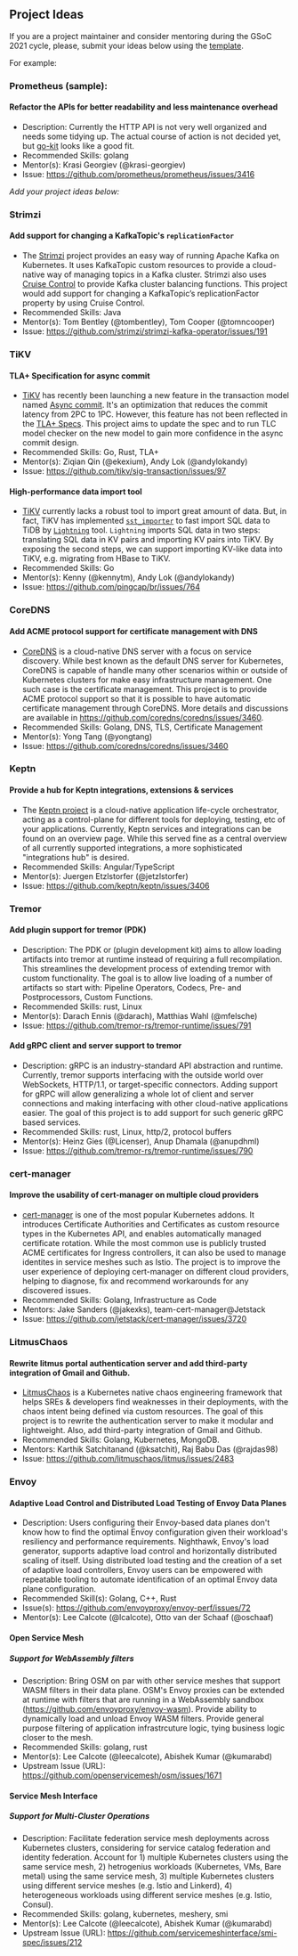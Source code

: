 ## Project Ideas

If you are a project maintainer and consider mentoring during the GSoC 2021 cycle, please, submit your ideas below using the [template](/PROJECT_IDEA_TEMPLATE.md).

For example:

### Prometheus (sample):

#### Refactor the APIs for better readability and less maintenance overhead

- Description: Currently the HTTP API is not very well organized and needs some tidying up. The actual course of action is not decided yet, but [go-kit](https://github.com/go-kit/kit) looks like a good fit.
- Recommended Skills: golang
- Mentor(s): Krasi Georgiev (@krasi-georgiev)
- Issue: https://github.com/prometheus/prometheus/issues/3416

_Add your project ideas below:_

### Strimzi

#### Add support for changing a KafkaTopic's `replicationFactor`

- The [Strimzi](https://strimzi.io) project provides an easy way of running Apache Kafka on Kubernetes. It uses KafkaTopic custom resources to provide a cloud-native way of managing topics in a Kafka cluster. Strimzi also uses [Cruise Control](https://github.com/linkedin/cruise-control) to provide Kafka cluster balancing functions. This project would add support for changing a KafkaTopic’s replicationFactor property by using Cruise Control.
- Recommended Skills: Java
- Mentor(s): Tom Bentley (@tombentley), Tom Cooper (@tomncooper)
- Issue: https://github.com/strimzi/strimzi-kafka-operator/issues/191

### TiKV

#### TLA+ Specification for async commit

- [TiKV](https://github.com/tikv/tikv) has recently been launching a new feature in the transaction model named [Async commit](https://github.com/tikv/sig-transaction/tree/master/design/async-commit). It's an optimization that reduces the commit latency from 2PC to 1PC. However, this feature has not been reflected in the [TLA+ Specs](https://github.com/pingcap/tla-plus/tree/master/DistributedTransaction). This project aims to update the spec and to run TLC model checker on the new model to gain more confidence in the async commit design.
- Recommended Skills: Go, Rust, TLA+
- Mentor(s): Ziqian Qin (@ekexium), Andy Lok (@andylokandy)
- Issue: https://github.com/tikv/sig-transaction/issues/97

#### High-performance data import tool

- [TiKV](https://github.com/tikv/tikv) currently lacks a robust tool to import great amount of data. But, in fact, TiKV has implemented [`sst_importer`](https://github.com/pingcap/kvproto/blob/3cd2fc5fad226caeffed72297e3e13a571f5592e/proto/import_sstpb.proto#L34) to fast import SQL data to TiDB by [`Lightning`](https://github.com/pingcap/br) tool. `Lightning` imports SQL data in two steps: translating SQL data in KV pairs and importing KV pairs into TiKV. By exposing the second steps, we can support importing KV-like data into TiKV, e.g. migrating from HBase to TiKV.
- Recommended Skills: Go
- Mentor(s): Kenny (@kennytm), Andy Lok (@andylokandy)
- Issue: https://github.com/pingcap/br/issues/764

### CoreDNS

#### Add ACME protocol support for certificate management with DNS

- [CoreDNS](https://github.com/coredns/coredns) is a cloud-native DNS server with a focus on service discovery. While best known as the default DNS server for Kubernetes, CoreDNS is capable of handle many other scenarios within or outside of Kubernetes clusters for make easy infrastructure management. One such case is the certificate management. This project is to provide ACME protocol support so that it is possible to have automatic certificate management through CoreDNS. More details and discussions are available in https://github.com/coredns/coredns/issues/3460.
- Recommended Skills: Golang, DNS, TLS, Certificate Management
- Mentor(s): Yong Tang (@yongtang)
- Issue: https://github.com/coredns/coredns/issues/3460

### Keptn

#### Provide a hub for Keptn integrations, extensions & services

- The [Keptn project](https://keptn.sh) is a cloud-native application life-cycle orchestrator, acting as a control-plane for different tools for deploying, testing, etc of your applications. Currently, Keptn services and integrations can be found on an overview page. While this served fine as a central overview of all currently supported integrations, a more sophisticated "integrations hub" is desired.
- Recommended Skills: Angular/TypeScript
- Mentor(s): Juergen Etzlstorfer (@jetzlstorfer)
- Issue: https://github.com/keptn/keptn/issues/3406

### Tremor

#### Add plugin support for tremor (PDK)

- Description: The PDK or (plugin development kit) aims to allow loading artifacts into tremor at runtime instead of requiring a full recompilation. This streamlines the development process of extending tremor with custom functionality. The goal is to allow live loading of a number of artifacts so start with: Pipeline Operators, Codecs, Pre- and Postprocessors, Custom Functions.
- Recommended Skills: rust, Linux
- Mentor(s): Darach Ennis (@darach), Matthias Wahl (@mfelsche)
- Issue: https://github.com/tremor-rs/tremor-runtime/issues/791

#### Add gRPC client and server support to tremor

- Description: gRPC is an industry-standard API abstraction and runtime. Currently, tremor supports interfacing with the outside world over WebSockets, HTTP/1.1, or target-specific connectors. Adding support for gRPC will allow generalizing a whole lot of client and server connections and making interfacing with other cloud-native applications easier. The goal of this project is to add support for such generic gRPC based services.
- Recommended Skills: rust, Linux, http/2, protocol buffers
- Mentor(s): Heinz Gies (@Licenser), Anup Dhamala (@anupdhml)
- Issue: https://github.com/tremor-rs/tremor-runtime/issues/790

### cert-manager

#### Improve the usability of cert-manager on multiple cloud providers

- [cert-manager](https://cert-manager.io) is one of the most popular Kubernetes addons. It introduces Certificate Authorities and Certificates as custom resource types in the Kubernetes API, and enables automatically managed certificate rotation. While the most common use is publicly trusted ACME certificates for Ingress controllers, it can also be used to manage identites in service meshes such as Istio. The project is to improve the user experience of deploying cert-manager on different cloud providers, helping to diagnose, fix and recommend workarounds for any discovered issues.
- Recommended Skills: Golang, Infrastructure as Code
- Mentors: Jake Sanders (@jakexks), team-cert-manager@Jetstack
- Issue: https://github.com/jetstack/cert-manager/issues/3720

### LitmusChaos

#### Rewrite litmus portal authentication server and add third-party integration of Gmail and Github. 

- [LitmusChaos](https://litmuschaos.io) is a Kubernetes native chaos engineering framework that helps SREs & developers find weaknesses in their deployments, with the chaos intent being defined via custom resources. The goal of this project is to rewrite the authentication server to make it modular and lightweight. Also, add third-party integration of Gmail and Github. 
- Recommended Skills: Golang, Kubernetes, MongoDB.
- Mentors: Karthik Satchitanand (@ksatchit), Raj Babu Das (@rajdas98)
- Issue: https://github.com/litmuschaos/litmus/issues/2483

### Envoy
#### Adaptive Load Control and Distributed Load Testing of Envoy Data Planes

- Description: Users configuring their Envoy-based data planes don't know how to find the optimal Envoy configuration given their workload's resiliency and performance requirements. Nighthawk, Envoy's load generator, supports adaptive load control and horizontally distributed scaling of itself. Using distributed load testing and the creation of a set of adaptive load controllers, Envoy users can be empowered with repeatable tooling to automate identification of an optimal Envoy data plane configuration.
- Recommended Skill(s): Golang, C++, Rust
- Issue(s): https://github.com/envoyproxy/envoy-perf/issues/72
- Mentor(s): Lee Calcote (@lcalcote), Otto van der Schaaf (@oschaaf)

#### Open Service Mesh

##### Support for WebAssembly filters

-	Description: Bring OSM on par with other service meshes that support WASM filters in their data plane. OSM's Envoy proxies can be extended at runtime with filters that are running in a WebAssembly sandbox (https://github.com/envoyproxy/envoy-wasm). Provide ability to dynamically load and unload Envoy WASM filters. Provide general purpose filtering of application infrastrcuture logic, tying business logic closer to the mesh.
-	Recommended Skills: golang, rust
-	Mentor(s): Lee Calcote (@leecalcote), Abishek Kumar (@kumarabd)
-	Upstream Issue (URL): https://github.com/openservicemesh/osm/issues/1671

#### Service Mesh Interface
##### Support for Multi-Cluster Operations

- Description: Facilitate federation service mesh deployments across Kubernetes clusters, considering for service catalog federation and 
identity federation. Account for 1) multiple Kubernetes clusters using the same service mesh, 2) hetrogenius workloads (Kubernetes, VMs, Bare metal) using the same service mesh, 3) multiple Kubernetes clusters using different service meshes (e.g. Istio and Linkerd), 4) heterogeneous workloads using different service meshes (e.g. Istio, Consul).
-	Recommended Skills: golang, kubernetes, meshery, smi
-	Mentor(s): Lee Calcote (@leecalcote), Abishek Kumar (@kumarabd)
-	Upstream Issue (URL): https://github.com/servicemeshinterface/smi-spec/issues/212
